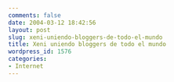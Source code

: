 ```yaml
---
comments: false
date: 2004-03-12 18:42:56
layout: post
slug: xeni-uniendo-bloggers-de-todo-el-mundo
title: Xeni uniendo bloggers de todo el mundo
wordpress_id: 1576
categories:
- Internet
---
```



